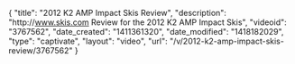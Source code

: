 {
    "title": "2012 K2 AMP Impact Skis Review",
    "description": "http:\/\/www.skis.com Review for the 2012 K2 AMP Impact Skis",
    "videoid": "3767562",
    "date_created": "1411361320",
    "date_modified": "1418182029",
    "type": "captivate",
    "layout": "video",
    "url": "\/v\/2012-k2-amp-impact-skis-review\/3767562"
}